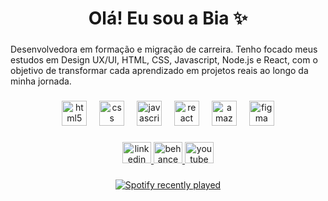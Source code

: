 <h1 align="center">Olá! Eu sou a Bia ✨</h1>

###

<p align="left">Desenvolvedora em formação e migração de carreira. Tenho focado meus estudos em Design UX/UI, HTML, CSS, Javascript, Node.js e React, com o objetivo de transformar cada aprendizado em projetos reais ao longo da minha jornada.</p>

###

<div align="center">
  <img src="https://cdn.jsdelivr.net/gh/devicons/devicon/icons/html5/html5-original.svg" height="40" alt="html5 logo"  />
  <img width="12" />
  <img src="https://cdn.jsdelivr.net/gh/devicons/devicon/icons/css3/css3-original.svg" height="40" alt="css logo"  />
  <img width="12" />
  <img src="https://cdn.jsdelivr.net/gh/devicons/devicon/icons/javascript/javascript-original.svg" height="40" alt="javascript logo"  />
  <img width="12" />
  <img src="https://cdn.jsdelivr.net/gh/devicons/devicon/icons/react/react-original.svg" height="40" alt="react logo"  />
  <img width="12" />
  <img src="https://cdn.jsdelivr.net/gh/devicons/devicon/icons/amazonwebservices/amazonwebservices-line-wordmark.svg" height="40" alt="amazonwebservices logo"  />
  <img width="12" />
  <img src="https://cdn.jsdelivr.net/gh/devicons/devicon/icons/figma/figma-original.svg" height="40" alt="figma logo"  />
</div>

###

<div align="center">
  <a href="https://www.linkedin.com/in/beatriztsouto/" target="_blank">
    <img src="https://raw.githubusercontent.com/maurodesouza/profile-readme-generator/master/src/assets/icons/social/linkedin/default.svg" width="46" height="34" alt="linkedin logo"  />
  </a>
  <a href="https://www.behance.net/beatrizsouto1" target="_blank">
    <img src="https://raw.githubusercontent.com/maurodesouza/profile-readme-generator/master/src/assets/icons/social/behance/default.svg" width="46" height="34" alt="behance logo"  />
  </a>
  <a href="https://www.youtube.com/channel/UC1EtqTx82_692s6lx2qdkOQ" target="_blank">
    <img src="https://raw.githubusercontent.com/maurodesouza/profile-readme-generator/master/src/assets/icons/social/youtube/default.svg" width="46" height="34" alt="youtube logo"  />
  </a>
</div>

###

<div align="center">
  <a href="https://open.spotify.com/user/userbeatriz">
    <img src="https://spotify-recently-played-readme.vercel.app/api?user=userbeatriz&count=1&unique=true" alt="Spotify recently played"  />
  </a>
</div>

###
